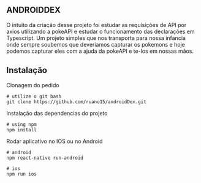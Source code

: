 ## ANDROIDDEX

O intuito da criação desse projeto foi estudar as requisições de API por axios utilizando a pokeAPI e estudar o funcionamento das declarações em Typescript. Um projeto simples que nos transporta para nossa infancia onde sempre soubemos que deveriamos capturar os pokemons e hoje podemos capturar eles com a ajuda da pokeAPI e te-los em nossas mãos.

## Instalação

Clonagem do pedido

```Clonar o projeto
# utilize o git bash
git clone https://github.com/ruano15/androidDex.git
```

Instalação das dependencias do projeto

```instalar as dependencias
# using npm
npm install
```

Rodar aplicativo no IOS ou no Android

```rodar aplicativo
# android
npm react-native run-android
```

```rodar aplicativo
# ios
npm run ios
```